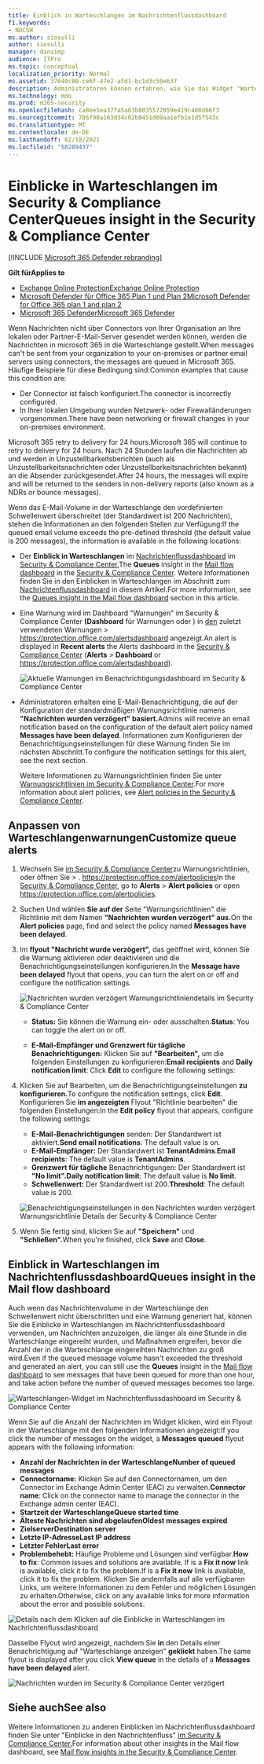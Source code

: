 ```yaml
---
title: Einblick in Warteschlangen im Nachrichtenflussdashboard
f1.keywords:
- NOCSH
ms.author: siosulli
author: siosulli
manager: dansimp
audience: ITPro
ms.topic: conceptual
localization_priority: Normal
ms.assetid: 37640c80-ce6f-47e2-afd1-bc1d3c50e637
description: Administratoren können erfahren, wie Sie das Widget "Warteschlangen" im Nachrichtenflussdashboard im Security & Compliance Center verwenden, um den erfolglosen Nachrichtenfluss über ausgehende Connectors zu ihrer lokalen oder Partnerorganisation zu überwachen.
ms.technology: mdo
ms.prod: m365-security
ms.openlocfilehash: ca8ee5ea37fa5a63b8035572059e419c400d66f3
ms.sourcegitcommit: 786f90a163d34c02b8451d09aa1efb1e1d5f543c
ms.translationtype: MT
ms.contentlocale: de-DE
ms.lasthandoff: 02/18/2021
ms.locfileid: "50289437"
---
```

# <a name="queues-insight-in-the-security--compliance-center"></a><span data-ttu-id="6bdbe-103">Einblicke in Warteschlangen im Security & Compliance Center</span><span class="sxs-lookup"><span data-stu-id="6bdbe-103">Queues insight in the Security & Compliance Center</span></span>

[!INCLUDE [Microsoft 365 Defender rebranding](../includes/microsoft-defender-for-office.md)]

<span data-ttu-id="6bdbe-104">**Gilt für**</span><span class="sxs-lookup"><span data-stu-id="6bdbe-104">**Applies to**</span></span>
- [<span data-ttu-id="6bdbe-105">Exchange Online Protection</span><span class="sxs-lookup"><span data-stu-id="6bdbe-105">Exchange Online Protection</span></span>](exchange-online-protection-overview.md)
- [<span data-ttu-id="6bdbe-106">Microsoft Defender für Office 365 Plan 1 und Plan 2</span><span class="sxs-lookup"><span data-stu-id="6bdbe-106">Microsoft Defender for Office 365 plan 1 and plan 2</span></span>](office-365-atp.md)
- [<span data-ttu-id="6bdbe-107">Microsoft 365 Defender</span><span class="sxs-lookup"><span data-stu-id="6bdbe-107">Microsoft 365 Defender</span></span>](../mtp/microsoft-threat-protection.md)

<span data-ttu-id="6bdbe-108">Wenn Nachrichten nicht über Connectors von Ihrer Organisation an Ihre lokalen oder Partner-E-Mail-Server gesendet werden können, werden die Nachrichten in microsoft 365 in die Warteschlange gestellt.</span><span class="sxs-lookup"><span data-stu-id="6bdbe-108">When messages can't be sent from your organization to your on-premises or partner email servers using connectors, the messages are queued in Microsoft 365.</span></span> <span data-ttu-id="6bdbe-109">Häufige Beispiele für diese Bedingung sind:</span><span class="sxs-lookup"><span data-stu-id="6bdbe-109">Common examples that cause this condition are:</span></span>

- <span data-ttu-id="6bdbe-110">Der Connector ist falsch konfiguriert.</span><span class="sxs-lookup"><span data-stu-id="6bdbe-110">The connector is incorrectly configured.</span></span>
- <span data-ttu-id="6bdbe-111">In Ihrer lokalen Umgebung wurden Netzwerk- oder Firewalländerungen vorgenommen.</span><span class="sxs-lookup"><span data-stu-id="6bdbe-111">There have been networking or firewall changes in your on-premises environment.</span></span>

<span data-ttu-id="6bdbe-112">Microsoft 365 retry to delivery for 24 hours.</span><span class="sxs-lookup"><span data-stu-id="6bdbe-112">Microsoft 365 will continue to retry to delivery for 24 hours.</span></span> <span data-ttu-id="6bdbe-113">Nach 24 Stunden laufen die Nachrichten ab und werden in Unzustellbarkeitsberichten (auch als Unzustellbarkeitsnachrichten oder Unzustellbarkeitsnachrichten bekannt) an die Absender zurückgesendet.</span><span class="sxs-lookup"><span data-stu-id="6bdbe-113">After 24 hours, the messages will expire and will be returned to the senders in non-delivery reports (also known as a NDRs or bounce messages).</span></span>

<span data-ttu-id="6bdbe-114">Wenn das E-Mail-Volume in der Warteschlange den vordefinierten Schwellenwert überschreitet (der Standardwert ist 200 Nachrichten), stehen die Informationen an den folgenden Stellen zur Verfügung:</span><span class="sxs-lookup"><span data-stu-id="6bdbe-114">If the queued email volume exceeds the pre-defined threshold (the default value is 200 messages), the information is available in the following locations:</span></span>

- <span data-ttu-id="6bdbe-115">Der **Einblick in Warteschlangen** im [Nachrichtenflussdashboard](mail-flow-insights-v2.md) im [Security & Compliance Center.](https://protection.office.com)</span><span class="sxs-lookup"><span data-stu-id="6bdbe-115">The **Queues** insight in the [Mail flow dashboard](mail-flow-insights-v2.md) in the [Security & Compliance Center](https://protection.office.com).</span></span> <span data-ttu-id="6bdbe-116">Weitere Informationen finden Sie in den Einblicken in Warteschlangen im Abschnitt zum [Nachrichtenflussdashboard](#queues-insight-in-the-mail-flow-dashboard) in diesem Artikel.</span><span class="sxs-lookup"><span data-stu-id="6bdbe-116">For more information, see the [Queues insight in the Mail flow dashboard](#queues-insight-in-the-mail-flow-dashboard) section in this article.</span></span>

- <span data-ttu-id="6bdbe-117">Eine Warnung wird  im Dashboard "Warnungen" im Security & Compliance Center **(Dashboard** für Warnungen oder ) in [den](https://protection.office.com) zuletzt verwendeten Warnungen \>  <https://protection.office.com/alertsdashboard> angezeigt.</span><span class="sxs-lookup"><span data-stu-id="6bdbe-117">An alert is displayed in **Recent alerts** the Alerts dashboard in the [Security & Compliance Center](https://protection.office.com) (**Alerts** \> **Dashboard** or <https://protection.office.com/alertsdashboard>).</span></span>

  ![Aktuelle Warnungen im Benachrichtigungsdashboard im Security & Compliance Center](../../media/mfi-queued-messages-alert.png)

- <span data-ttu-id="6bdbe-119">Administratoren erhalten eine E-Mail-Benachrichtigung, die auf der Konfiguration der standardmäßigen Warnungsrichtlinie namens **"Nachrichten wurden verzögert" basiert.**</span><span class="sxs-lookup"><span data-stu-id="6bdbe-119">Admins will receive an email notification based on the configuration of the default alert policy named **Messages have been delayed**.</span></span> <span data-ttu-id="6bdbe-120">Informationen zum Konfigurieren der Benachrichtigungseinstellungen für diese Warnung finden Sie im nächsten Abschnitt.</span><span class="sxs-lookup"><span data-stu-id="6bdbe-120">To configure the notification settings for this alert, see the next section.</span></span>

  <span data-ttu-id="6bdbe-121">Weitere Informationen zu Warnungsrichtlinien finden Sie unter [Warnungsrichtlinien im Security & Compliance Center](../../compliance/alert-policies.md).</span><span class="sxs-lookup"><span data-stu-id="6bdbe-121">For more information about alert policies, see [Alert policies in the Security & Compliance Center](../../compliance/alert-policies.md).</span></span>

## <a name="customize-queue-alerts"></a><span data-ttu-id="6bdbe-122">Anpassen von Warteschlangenwarnungen</span><span class="sxs-lookup"><span data-stu-id="6bdbe-122">Customize queue alerts</span></span>

1. <span data-ttu-id="6bdbe-123">Wechseln Sie [im Security & Compliance Center](https://protection.office.com)zu Warnungsrichtlinien, oder öffnen Sie  \>  . <https://protection.office.com/alertpolicies></span><span class="sxs-lookup"><span data-stu-id="6bdbe-123">In the [Security & Compliance Center](https://protection.office.com), go to **Alerts** \> **Alert policies** or open <https://protection.office.com/alertpolicies>.</span></span>

2. <span data-ttu-id="6bdbe-124">Suchen Und wählen **Sie auf der** Seite "Warnungsrichtlinien" die Richtlinie mit dem Namen **"Nachrichten wurden verzögert" aus.**</span><span class="sxs-lookup"><span data-stu-id="6bdbe-124">On the **Alert policies** page, find and select the policy named **Messages have been delayed**.</span></span>

3. <span data-ttu-id="6bdbe-125">Im **flyout "Nachricht wurde verzögert",** das geöffnet wird, können Sie die Warnung aktivieren oder deaktivieren und die Benachrichtigungseinstellungen konfigurieren.</span><span class="sxs-lookup"><span data-stu-id="6bdbe-125">In the **Message have been delayed** flyout that opens, you can turn the alert on or off and configure the notification settings.</span></span>

   ![Nachrichten wurden verzögert Warnungsrichtliniendetails im Security & Compliance Center](../../media/mfi-queued-messages-alert-policy.png)

   - <span data-ttu-id="6bdbe-127">**Status:** Sie können die Warnung ein- oder ausschalten.</span><span class="sxs-lookup"><span data-stu-id="6bdbe-127">**Status**: You can toggle the alert on or off.</span></span>

   - <span data-ttu-id="6bdbe-128">**E-Mail-Empfänger** **und Grenzwert für tägliche Benachrichtigungen:** Klicken Sie auf **"Bearbeiten",** um die folgenden Einstellungen zu konfigurieren:</span><span class="sxs-lookup"><span data-stu-id="6bdbe-128">**Email recipients** and **Daily notification limit**: Click **Edit** to configure the following settings:</span></span>

4. <span data-ttu-id="6bdbe-129">Klicken Sie auf Bearbeiten, um die Benachrichtigungseinstellungen **zu konfigurieren.**</span><span class="sxs-lookup"><span data-stu-id="6bdbe-129">To configure the notification settings, click **Edit**.</span></span> <span data-ttu-id="6bdbe-130">Konfigurieren Sie **im angezeigten** Flyout "Richtlinie bearbeiten" die folgenden Einstellungen:</span><span class="sxs-lookup"><span data-stu-id="6bdbe-130">In the **Edit policy** flyout that appears, configure the following settings:</span></span>

   - <span data-ttu-id="6bdbe-131">**E-Mail-Benachrichtigungen** senden: Der Standardwert ist aktiviert.</span><span class="sxs-lookup"><span data-stu-id="6bdbe-131">**Send email notifications**: The default value is on.</span></span>
   - <span data-ttu-id="6bdbe-132">**E-Mail-Empfänger:** Der Standardwert ist **TenantAdmins**.</span><span class="sxs-lookup"><span data-stu-id="6bdbe-132">**Email recipients**: The default value is **TenantAdmins**.</span></span>
   - <span data-ttu-id="6bdbe-133">**Grenzwert für tägliche** Benachrichtigungen: Der Standardwert ist **"No limit".**</span><span class="sxs-lookup"><span data-stu-id="6bdbe-133">**Daily notification limit**: The default value is **No limit**.</span></span>
   - <span data-ttu-id="6bdbe-134">**Schwellenwert:** Der Standardwert ist 200.</span><span class="sxs-lookup"><span data-stu-id="6bdbe-134">**Threshold**: The default value is 200.</span></span>

   ![Benachrichtigungseinstellungen in den Nachrichten wurden verzögert Warnungsrichtlinie Details der Security & Compliance Center](../../media/mfi-queued-messages-alert-policy-notification-settings.png)

5. <span data-ttu-id="6bdbe-136">Wenn Sie fertig sind, klicken Sie auf **"Speichern"** und **"Schließen".**</span><span class="sxs-lookup"><span data-stu-id="6bdbe-136">When you're finished, click **Save** and **Close**.</span></span>

## <a name="queues-insight-in-the-mail-flow-dashboard"></a><span data-ttu-id="6bdbe-137">Einblick in Warteschlangen im Nachrichtenflussdashboard</span><span class="sxs-lookup"><span data-stu-id="6bdbe-137">Queues insight in the Mail flow dashboard</span></span>

<span data-ttu-id="6bdbe-138">Auch wenn das Nachrichtenvolume in der Warteschlange den Schwellenwert nicht überschritten  und eine Warnung [](mail-flow-insights-v2.md) generiert hat, können Sie die Einblicke in Warteschlangen im Nachrichtenflussdashboard verwenden, um Nachrichten anzuzeigen, die länger als eine Stunde in die Warteschlange eingereiht wurden, und Maßnahmen ergreifen, bevor die Anzahl der in die Warteschlange eingereihten Nachrichten zu groß wird.</span><span class="sxs-lookup"><span data-stu-id="6bdbe-138">Even if the queued message volume hasn't exceeded the threshold and generated an alert, you can still use the **Queues** insight in the [Mail flow dashboard](mail-flow-insights-v2.md) to see messages that have been queued for more than one hour, and take action before the number of queued messages becomes too large.</span></span>

![Warteschlangen-Widget im Nachrichtenflussdashboard im Security & Compliance Center](../../media/mfi-queues-widget.png)

<span data-ttu-id="6bdbe-140">Wenn Sie auf die Anzahl der  Nachrichten im Widget klicken, wird ein Flyout in der Warteschlange mit den folgenden Informationen angezeigt:</span><span class="sxs-lookup"><span data-stu-id="6bdbe-140">If you click the number of messages on the widget, a **Messages queued** flyout appears with the following information:</span></span>

- <span data-ttu-id="6bdbe-141">**Anzahl der Nachrichten in der Warteschlange**</span><span class="sxs-lookup"><span data-stu-id="6bdbe-141">**Number of queued messages**</span></span>
- <span data-ttu-id="6bdbe-142">**Connectorname:** Klicken Sie auf den Connectornamen, um den Connector im Exchange Admin Center (EAC) zu verwalten.</span><span class="sxs-lookup"><span data-stu-id="6bdbe-142">**Connector name**: Click on the connector name to manage the connector in the Exchange admin center (EAC).</span></span>
- <span data-ttu-id="6bdbe-143">**Startzeit der Warteschlange**</span><span class="sxs-lookup"><span data-stu-id="6bdbe-143">**Queue started time**</span></span>
- <span data-ttu-id="6bdbe-144">**Älteste Nachrichten sind abgelaufen**</span><span class="sxs-lookup"><span data-stu-id="6bdbe-144">**Oldest messages expired**</span></span>
- <span data-ttu-id="6bdbe-145">**Zielserver**</span><span class="sxs-lookup"><span data-stu-id="6bdbe-145">**Destination server**</span></span>
- <span data-ttu-id="6bdbe-146">**Letzte IP-Adresse**</span><span class="sxs-lookup"><span data-stu-id="6bdbe-146">**Last IP address**</span></span>
- <span data-ttu-id="6bdbe-147">**Letzter Fehler**</span><span class="sxs-lookup"><span data-stu-id="6bdbe-147">**Last error**</span></span>
- <span data-ttu-id="6bdbe-148">**Problembehebt:** Häufige Probleme und Lösungen sind verfügbar.</span><span class="sxs-lookup"><span data-stu-id="6bdbe-148">**How to fix**: Common issues and solutions are available.</span></span> <span data-ttu-id="6bdbe-149">If is a **Fix it now** link is available, click it to fix the problem.</span><span class="sxs-lookup"><span data-stu-id="6bdbe-149">If is a **Fix it now** link is available, click it to fix the problem.</span></span> <span data-ttu-id="6bdbe-150">Klicken Sie andernfalls auf alle verfügbaren Links, um weitere Informationen zu dem Fehler und möglichen Lösungen zu erhalten.</span><span class="sxs-lookup"><span data-stu-id="6bdbe-150">Otherwise, click on any available links for more information about the error and possible solutions.</span></span>

![Details nach dem Klicken auf die Einblicke in Warteschlangen im Nachrichtenflussdashboard](../../media/mfi-queues-details.png)

<span data-ttu-id="6bdbe-152">Dasselbe Flyout wird angezeigt, nachdem Sie **in** den Details einer Benachrichtigung auf "Warteschlange anzeigen" **geklickt** haben.</span><span class="sxs-lookup"><span data-stu-id="6bdbe-152">The same flyout is displayed after you click **View queue** in the details of a **Messages have been delayed** alert.</span></span>

![Nachrichten wurden im Security & Compliance Center verzögert](../../media/mfi-queued-messages-alert-details.png)

## <a name="see-also"></a><span data-ttu-id="6bdbe-154">Siehe auch</span><span class="sxs-lookup"><span data-stu-id="6bdbe-154">See also</span></span>

<span data-ttu-id="6bdbe-155">Weitere Informationen zu anderen Einblicken im Nachrichtenflussdashboard finden Sie unter "Einblicke in den Nachrichtenfluss" [im Security & Compliance Center.](mail-flow-insights-v2.md)</span><span class="sxs-lookup"><span data-stu-id="6bdbe-155">For information about other insights in the Mail flow dashboard, see [Mail flow insights in the Security & Compliance Center](mail-flow-insights-v2.md).</span></span>
